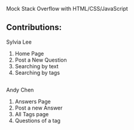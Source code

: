 Mock Stack Overflow with HTML/CSS/JavaScript

## Contributions:
Sylvia Lee 
1. Home Page
2. Post a New Question
3. Searching by text
4. Searching by tags
## 
Andy Chen
1. Answers Page
2. Post a new Answer
3. All Tags page
4. Questions of a tag
